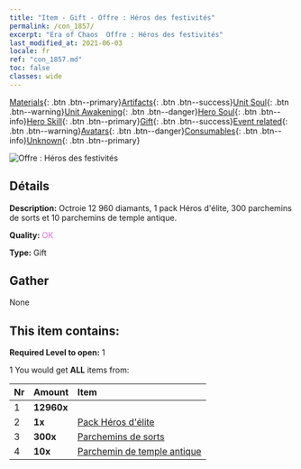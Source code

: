 ```yaml
---
title: "Item - Gift - Offre : Héros des festivités"
permalink: /con_1857/
excerpt: "Era of Chaos  Offre : Héros des festivités"
last_modified_at: 2021-06-03
locale: fr
ref: "con_1857.md"
toc: false
classes: wide
---
```

 [Materials](/ItemsFR/){: .btn .btn--primary}[Artifacts](/ItemsFR/Artifacts/){: .btn .btn--success}[Unit Soul](/ItemsFR/UnitSoul/){: .btn .btn--warning}[Unit Awakening](/ItemsFR/UnitAwakening/){: .btn .btn--danger}[Hero Soul](/ItemsFR/HeroSoul/){: .btn .btn--info}[Hero Skill](/ItemsFR/HeroSkill/){: .btn .btn--primary}[Gift](/ItemsFR/Gift/){: .btn .btn--success}[Event related](/ItemsFR/Events/){: .btn .btn--warning}[Avatars](/ItemsFR/Avatars/){: .btn .btn--danger}[Consumables](/ItemsFR/Consumables/){: .btn .btn--info}[Unknown](/ItemsFR/Unknown/){: .btn .btn--primary}

 ![Offre : Héros des festivités](/images/t/i_907323.png)

## Détails
 **Description:** Octroie 12 960 diamants, 1 pack Héros d'élite, 300 parchemins de sorts et 10 parchemins de temple antique.

 **Quality:** <span style="color: #DA70D6">OK</span>

 **Type:** Gift

## Gather

  None

## This item contains:

 **Required Level to open:** 1

 1 You would get **ALL** items  from:

  | Nr | Amount |     Item    |
  |:---|:-------|:------------|
  | 1 |  **12960x** | <i class="fas fa-gem"/> |  | 
  | 2 |  **1x** | [Pack Héros d'élite](/ItemsFR/con_1811/) |  | 
  | 3 |  **300x** | [Parchemins de sorts](/ItemsFR/con_694/) |  | 
  | 4 |  **10x** | [Parchemin de temple antique](/ItemsFR/con_697/) |  | 
